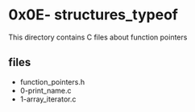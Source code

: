 # 0x0E- structures_typeof

This directory contains C files about function pointers

## files

* function_pointers.h
* 0-print_name.c
* 1-array_iterator.c

